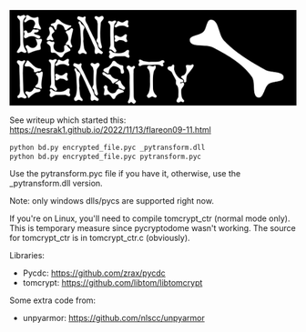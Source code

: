 ![logo](logo.png)

See writeup which started this: https://nesrak1.github.io/2022/11/13/flareon09-11.html

```
python bd.py encrypted_file.pyc _pytransform.dll
python bd.py encrypted_file.pyc pytransform.pyc
```

Use the pytransform.pyc file if you have it,
otherwise, use the _pytransform.dll version.

Note: only windows dlls/pycs are supported right now.

If you're on Linux, you'll need to compile tomcrypt_ctr (normal mode only).
This is temporary measure since pycryptodome wasn't working.
The source for tomcrypt_ctr is in tomcrypt_ctr.c (obviously).

Libraries:

* Pycdc: https://github.com/zrax/pycdc
* tomcrypt: https://github.com/libtom/libtomcrypt

Some extra code from:

* unpyarmor: https://github.com/nlscc/unpyarmor